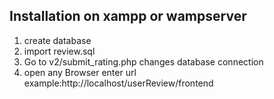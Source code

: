 ## Installation on xampp or wampserver

1. create database 
2. import review.sql 
3.  Go to v2/submit_rating.php changes database connection
4.  open any Browser enter url example:http://localhost/userReview/frontend
